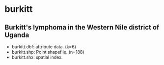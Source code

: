 burkitt
=======

Burkitt's lymphoma in the Western Nile district of Uganda
---------------------------------------------------------

* burkitt.dbf: attribute data. (k=6)
* burkitt.shp: Point shapefile. (n=188)
* burkitt.shx: spatial index.
